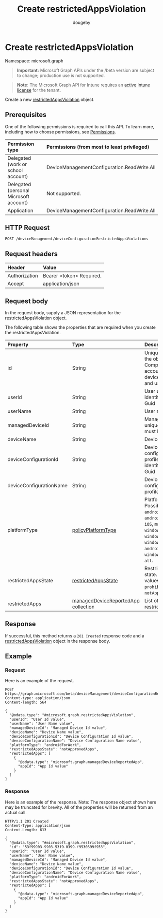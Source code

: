 ﻿---
title: "Create restrictedAppsViolation"
description: "Create a new restrictedAppsViolation object."
author: "dougeby"
localization_priority: Normal
ms.prod: "intune"
doc_type: apiPageType
---

# Create restrictedAppsViolation

Namespace: microsoft.graph

> **Important:** Microsoft Graph APIs under the /beta version are subject to change; production use is not supported.

> **Note:** The Microsoft Graph API for Intune requires an [active Intune license](https://go.microsoft.com/fwlink/?linkid=839381) for the tenant.

Create a new [restrictedAppsViolation](../resources/intune-deviceconfig-restrictedappsviolation.md) object.

## Prerequisites

One of the following permissions is required to call this API. To learn more, including how to choose permissions, see [Permissions](/graph/permissions-reference).

| Permission type                        | Permissions (from most to least privileged) |
| :------------------------------------- | :------------------------------------------ |
| Delegated (work or school account)     | DeviceManagementConfiguration.ReadWrite.All |
| Delegated (personal Microsoft account) | Not supported.                              |
| Application                            | DeviceManagementConfiguration.ReadWrite.All |

## HTTP Request

<!-- {
  "blockType": "ignored"
}
-->

```http
POST /deviceManagement/deviceConfigurationRestrictedAppsViolations
```

## Request headers

| Header        | Value                          |
| :------------ | :----------------------------- |
| Authorization | Bearer &lt;token&gt; Required. |
| Accept        | application/json               |

## Request body

In the request body, supply a JSON representation for the restrictedAppsViolation object.

The following table shows the properties that are required when you create the restrictedAppsViolation.

| Property                | Type                                                                                                | Description                                                                                                                                                                                    |
| :---------------------- | :-------------------------------------------------------------------------------------------------- | :--------------------------------------------------------------------------------------------------------------------------------------------------------------------------------------------- |
| id                      | String                                                                                              | Unique identifier for the object. Composed from accountId, deviceId, policyId and userId                                                                                                       |
| userId                  | String                                                                                              | User unique identifier, must be Guid                                                                                                                                                           |
| userName                | String                                                                                              | User name                                                                                                                                                                                      |
| managedDeviceId         | String                                                                                              | Managed device unique identifier, must be Guid                                                                                                                                                 |
| deviceName              | String                                                                                              | Device name                                                                                                                                                                                    |
| deviceConfigurationId   | String                                                                                              | Device configuration profile unique identifier, must be Guid                                                                                                                                   |
| deviceConfigurationName | String                                                                                              | Device configuration profile name                                                                                                                                                              |
| platformType            | [policyPlatformType](../resources/intune-shared-policyplatformtype.md)                              | Platform type. Possible values are: `android`, `androidForWork`, `iOS`, `macOS`, `windowsPhone81`, `windows81AndLater`, `windows10AndLater`, `androidWorkProfile`, `windows10XProfile`, `all`. |
| restrictedAppsState     | [restrictedAppsState](../resources/intune-deviceconfig-restrictedappsstate.md)                      | Restricted apps state. Possible values are: `prohibitedApps`, `notApprovedApps`.                                                                                                               |
| restrictedApps          | [managedDeviceReportedApp](../resources/intune-deviceconfig-manageddevicereportedapp.md) collection | List of violated restricted apps                                                                                                                                                               |

## Response

If successful, this method returns a `201 Created` response code and a [restrictedAppsViolation](../resources/intune-deviceconfig-restrictedappsviolation.md) object in the response body.

## Example

### Request

Here is an example of the request.

```http
POST https://graph.microsoft.com/beta/deviceManagement/deviceConfigurationRestrictedAppsViolations
Content-type: application/json
Content-length: 564

{
  "@odata.type": "#microsoft.graph.restrictedAppsViolation",
  "userId": "User Id value",
  "userName": "User Name value",
  "managedDeviceId": "Managed Device Id value",
  "deviceName": "Device Name value",
  "deviceConfigurationId": "Device Configuration Id value",
  "deviceConfigurationName": "Device Configuration Name value",
  "platformType": "androidForWork",
  "restrictedAppsState": "notApprovedApps",
  "restrictedApps": [
    {
      "@odata.type": "microsoft.graph.managedDeviceReportedApp",
      "appId": "App Id value"
    }
  ]
}
```

### Response

Here is an example of the response. Note: The response object shown here may be truncated for brevity. All of the properties will be returned from an actual call.

```http
HTTP/1.1 201 Created
Content-Type: application/json
Content-Length: 613

{
  "@odata.type": "#microsoft.graph.restrictedAppsViolation",
  "id": "53f99903-9903-53f9-0399-f9530399f953",
  "userId": "User Id value",
  "userName": "User Name value",
  "managedDeviceId": "Managed Device Id value",
  "deviceName": "Device Name value",
  "deviceConfigurationId": "Device Configuration Id value",
  "deviceConfigurationName": "Device Configuration Name value",
  "platformType": "androidForWork",
  "restrictedAppsState": "notApprovedApps",
  "restrictedApps": [
    {
      "@odata.type": "microsoft.graph.managedDeviceReportedApp",
      "appId": "App Id value"
    }
  ]
}
```
